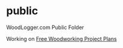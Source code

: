 public
======

WoodLogger.com Public Folder

Working on <a href="http://www.woodlogger.com/project_plans/">Free Woodworking Project Plans</a>


